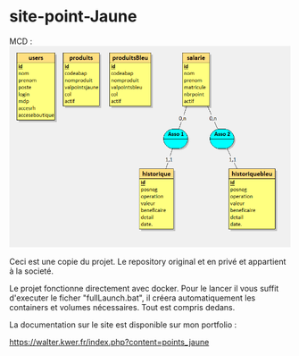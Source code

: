 # site-point-Jaune
MCD :
![MCD](https://github.com/estrakio/Boutique_Points_Jaune/blob/main/images_git/mcd.png?raw=true)


Ceci est une copie du projet. Le repository original et en privé et appartient à la societé.

Le projet fonctionne directement avec docker.
Pour le lancer il vous suffit d'executer le ficher "fullLaunch.bat", il créera automatiquement les containers et volumes nécessaires.
Tout est compris dedans.

La documentation sur le site est disponible sur mon portfolio : 

https://walter.kwer.fr/index.php?content=points_jaune
